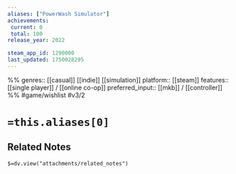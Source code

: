 ```yaml
---
aliases: ["PowerWash Simulator"]
achievements:
 current: 0
 total: 100
release_year: 2022

steam_app_id: 1290000
last_updated: 1750028295
---
```

%%
genres:: [[casual]] [[indie]] [[simulation]]
platform:: [[steam]]
features:: [[single player]] / [[online co-op]]
preferred_input:: [[mkb]] / [[controller]]
%%
#game/wishlist
#v3/2

# `=this.aliases[0]`
## Related Notes
`$=dv.view("attachments/related_notes")`